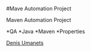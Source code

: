 #Mave Automation Project

Maven  Automation Project

*QA
*Java
*Maven
*Properties

[Denis Umanets](http://sqasolution.com)
